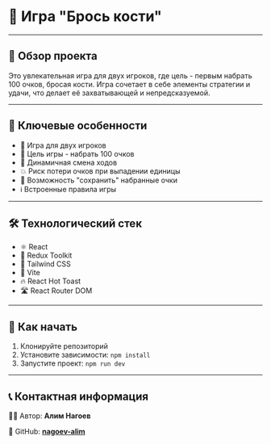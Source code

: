 # 🎲 Игра "Брось кости"

---

## 📝 Обзор проекта

Это увлекательная игра для двух игроков, где цель - первым набрать 100 очков, бросая кости. Игра сочетает в себе элементы стратегии и удачи, что делает её захватывающей и непредсказуемой.

---

## 🌟 Ключевые особенности

- 👥 Игра для двух игроков
- 🎯 Цель игры - набрать 100 очков
- 🔄 Динамичная смена ходов
- 💥 Риск потери очков при выпадении единицы
- 💾 Возможность "сохранить" набранные очки
- ℹ️ Встроенные правила игры

---

## 🛠️ Технологический стек

- ⚛️ React
- 🔄 Redux Toolkit
- 🎨 Tailwind CSS
- 🚀 Vite
- 🔥 React Hot Toast
- 🛣️ React Router DOM

---

## 🚀 Как начать

1. Клонируйте репозиторий
2. Установите зависимости: `npm install`
3. Запустите проект: `npm run dev`

---

## 📞 Контактная информация

👨‍💻 Автор: **Алим Нагоев**

🐙 GitHub: **[nagoev-alim](https://github.com/nagoev-alim)**
